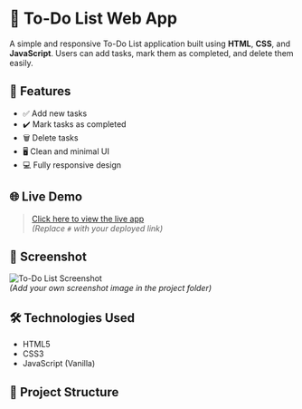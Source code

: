 # 📝 To-Do List Web App

A simple and responsive To-Do List application built using **HTML**, **CSS**, and **JavaScript**. Users can add tasks, mark them as completed, and delete them easily.

## 🚀 Features

- ✅ Add new tasks
- ✔️ Mark tasks as completed
- 🗑️ Delete tasks
- 🖥️ Clean and minimal UI
- 💻 Fully responsive design

## 🌐 Live Demo

> [Click here to view the live app](#)  
> *(Replace `#` with your deployed link)*

## 📸 Screenshot

![To-Do List Screenshot](screenshot.png)  
*(Add your own screenshot image in the project folder)*

## 🛠️ Technologies Used

- HTML5
- CSS3
- JavaScript (Vanilla)

## 📂 Project Structure

